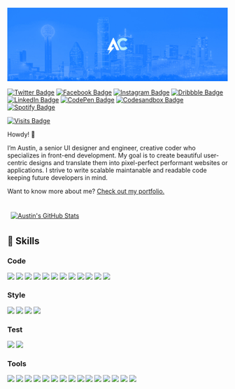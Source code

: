 [![Austin's GitHub Profile Header](./assets/GitHubHeader.jpg)](https://austincondiff.com)

[![Twitter Badge](https://img.shields.io/badge/Twitter-1CA2F1?style=for-the-badge&logo=twitter&logoColor=white)](https://codesandbox.com/austincondiff)
[![Facebook Badge](https://img.shields.io/badge/Facebook-1877F2?style=for-the-badge&logo=facebook&logoColor=white)](https://facebook.com/austin.condiff)
[![Instagram Badge](https://img.shields.io/badge/Instagram-E4405F?style=for-the-badge&logo=instagram&logoColor=white)](https://instagram.com/austincondiff)
[![Dribbble Badge](https://img.shields.io/badge/Dribbble-EA4C89?style=for-the-badge&logo=dribbble&logoColor=white)](https://dribbble.com/austincondiff)
[![LinkedIn Badge](https://img.shields.io/badge/LinkedIn-0D76A8?style=for-the-badge&logo=linkedin&logoColor=white)](https://www.linkedin.com/in/austin-condiff/)
[![CodePen Badge](https://img.shields.io/badge/CodePen-black?style=for-the-badge&logo=codepen&logoColor=white)](https://codepen.io/austincondiff)
[![Codesandbox Badge](https://img.shields.io/badge/CodeSandbox-black?style=for-the-badge&logo=codesandbox&logoColor=white)](https://codesandbox.io/u/austincondiff)
[![Spotify Badge](https://img.shields.io/badge/Spotify-1ED760?style=for-the-badge&logo=spotify&logoColor=white)](https://open.spotify.com/user/acondiff)

[![Visits Badge](https://badges.pufler.dev/visits/austincondiff/austincondiff?style=for-the-badge)](https://austincondiff.com)


Howdy! 👋

I’m Austin, a senior UI designer and engineer, creative coder who specializes in front-end development. My goal is to create beautiful user-centric designs and translate them into pixel-perfect performant websites or applications. I strive to write scalable maintanable and readable code keeping future developers in mind.

Want to know more about me? [Check out my portfolio.](https://austincondiff.com/)

<br>

<a href="https://github.com/austincondiff">
  <img align="center" style="margin:0.5rem" src="https://github-readme-stats.vercel.app/api?username=austincondiff&hide_border=true&show_icons=true&line_height=28&count_private=true&title_color=ffffff&text_color=c9cacc&icon_color=58a6ff&bg_color=161b22" alt="Austin's GitHub Stats" />
</a>

<br>

## 💼 Skills

### Code

![](https://img.shields.io/badge/React-20232A?style=for-the-badge&logo=react&logoColor=61DAFB)
![](https://img.shields.io/badge/GraphQL-E10098?style=for-the-badge&logo=graphql&logoColor=white)
![](https://img.shields.io/badge/Apollo_GraphQL-311C87?style=for-the-badge&logo=apollographql&logoColor=white)
![](https://img.shields.io/badge/Next.js-000000?style=for-the-badge&logo=next.js&logoColor=white)
![](https://img.shields.io/badge/Redux-764ABC?style=for-the-badge&logo=Redux&logoColor=white)
![](https://img.shields.io/badge/Gatsby-663399?style=for-the-badge&logo=gatsby&logoColor=white)
![](https://img.shields.io/badge/Node.js-43853D?style=for-the-badge&logo=node.js&logoColor=white)
![](https://img.shields.io/badge/JavaScript-F7DF1E?style=for-the-badge&logo=JavaScript&logoColor=black)
![](https://img.shields.io/badge/TypeScript-3178C6?style=for-the-badge&logo=TypeScript&logoColor=white)
![](https://img.shields.io/badge/MongoDB-47A248?style=for-the-badge&logo=MongoDB&logoColor=white)
![](https://img.shields.io/badge/Babel-F9DC3E?style=for-the-badge&logo=Babel&logoColor=black)
![](https://img.shields.io/badge/Webpack-8DD6F9?style=for-the-badge&logo=Webpack&logoColor=black)

### Style

![](https://img.shields.io/badge/Styled_Components-DB7093?style=for-the-badge&logo=styled-components&logoColor=white)
![](https://img.shields.io/badge/CSS-1572B6?style=for-the-badge&logo=css3&logoColor=white)
![](https://img.shields.io/badge/Sass-CC6699?style=for-the-badge&logo=Sass&logoColor=white)
![](https://img.shields.io/badge/Stylus-333333?style=for-the-badge&logo=Stylus&logoColor=white)

### Test

![](https://img.shields.io/badge/Jasmine-8A4182?style=for-the-badge&logo=Jasmine&logoColor=white)
![](https://img.shields.io/badge/Jest-C21325?style=for-the-badge&logo=jest&logoColor=white)

### Tools

![](https://img.shields.io/badge/Vercel-000000?style=for-the-badge&logo=Vercel&logoColor=white)
![](https://img.shields.io/badge/Netlify-00C7B7?style=for-the-badge&logo=netlify&logoColor=white)
![](https://img.shields.io/badge/NPM-CB3837?style=for-the-badge&logo=npm&logoColor=white)
![](https://img.shields.io/badge/Storybook-FF4785?style=for-the-badge&logo=Storybook&logoColor=white)
![](https://img.shields.io/badge/Postman-FF6C37?style=for-the-badge&logo=Postman&logoColor=white)
![](https://img.shields.io/badge/Photoshop-31A8FF?style=for-the-badge&logo=Adobe-Photoshop&logoColor=white)
![](https://img.shields.io/badge/Illustrator-FF9A00?style=for-the-badge&logo=Adobe-Illustrator&logoColor=white)
![](https://img.shields.io/badge/Sketch-F7B500?style=for-the-badge&logo=Sketch&logoColor=white)
![](https://img.shields.io/badge/Framer-0055FF?style=for-the-badge&logo=Framer&logoColor=white)
![](https://img.shields.io/badge/AdobeXD-FF61F6?style=for-the-badge&logo=Adobe-XD&logoColor=white)
![](https://img.shields.io/badge/GitHub-181717?style=for-the-badge&logo=GitHub&logoColor=white)
![](https://img.shields.io/badge/GitLab-330F63?style=for-the-badge&logo=GitLab&logoColor=white)
![](https://img.shields.io/badge/Bitbucket-0052CC?style=for-the-badge&logo=Bitbucket&logoColor=white)
![](https://img.shields.io/badge/Jira-0052CC?style=for-the-badge&logo=Jira-Software&logoColor=white)
![](https://img.shields.io/badge/Confluence-0052CC?style=for-the-badge&logo=Confluence&logoColor=white)

